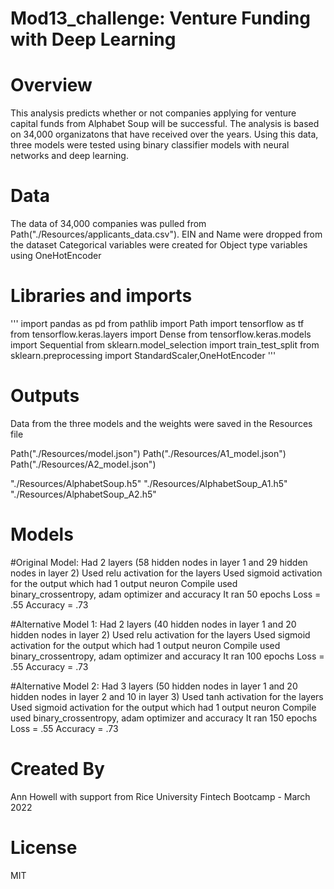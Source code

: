 # Mod13_challenge: Venture Funding with Deep Learning

# Overview
This analysis predicts whether or not companies applying for venture capital funds from Alphabet Soup will be successful.
The analysis is based on 34,000 organizatons that have received over the years.
Using this data, three models were tested using binary classifier models with neural networks and deep learning.

# Data
The data of 34,000 companies was pulled from Path("./Resources/applicants_data.csv").
EIN and Name were dropped from the dataset
Categorical variables were created for Object type variables using OneHotEncoder

# Libraries and imports

'''
import pandas as pd
from pathlib import Path
import tensorflow as tf
from tensorflow.keras.layers import Dense
from tensorflow.keras.models import Sequential
from sklearn.model_selection import train_test_split
from sklearn.preprocessing import StandardScaler,OneHotEncoder
'''

# Outputs
Data from the three models and the weights were saved in the Resources file 

Path("./Resources/model.json")
Path("./Resources/A1_model.json")
Path("./Resources/A2_model.json")

"./Resources/AlphabetSoup.h5"
"./Resources/AlphabetSoup_A1.h5"
"./Resources/AlphabetSoup_A2.h5"

# Models

#Original Model: 
Had 2 layers (58 hidden nodes in layer 1 and 29 hidden nodes in layer 2)
Used relu activation for the layers
Used sigmoid activation for the output which had 1 output neuron
Compile used binary_crossentropy, adam optimizer and accuracy
It ran 50 epochs
Loss = .55
Accuracy = .73


#Alternative Model 1: 
Had 2 layers (40 hidden nodes in layer 1 and 20 hidden nodes in layer 2)
Used relu activation for the layers
Used sigmoid activation for the output which had 1 output neuron
Compile used binary_crossentropy, adam optimizer and accuracy
It ran 100 epochs
Loss = .55
Accuracy = .73


#Alternative Model 2: 
Had 3 layers (50 hidden nodes in layer 1 and 20 hidden nodes in layer 2 and 10 in layer 3)
Used tanh activation for the layers
Used sigmoid activation for the output which had 1 output neuron
Compile used binary_crossentropy, adam optimizer and accuracy
It ran 150 epochs
Loss = .55
Accuracy = .73

# Created By
Ann Howell with support from Rice University Fintech Bootcamp - March 2022

# License
MIT

